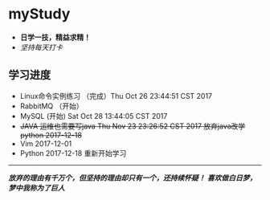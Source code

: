 # myStudy

- **日学一技，精益求精！**
- *坚持每天打卡*

## 学习进度

- Linux命令实例练习 （完成）Thu Oct 26 23:44:51 CST 2017
- RabbitMQ （开始）
- MySQL (开始) Sat Oct 28 13:44:05 CST 2017
- ~~JAVA 运维也需要写java  Thu Nov 23 23:26:52 CST 2017 放弃java改学python 2017-12-18~~
- Vim 2017-12-01
- Python 2017-12-18 重新开始学习
---
***放弃的理由有千万个，但坚持的理由却只有一个，还持续怀疑！***
***喜欢做白日梦，梦中我称为了巨人***
